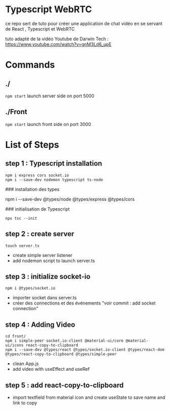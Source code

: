 # Typescript WebRTC 

  ce repo sert de tuto pour créer une application de chat vidéo en se servant de React , Typescript et WebRTC

  tuto adapté de la vidéo Youtube de Darwin Tech : https://www.youtube.com/watch?v=gnM3Ld6_upE
                                     

# Commands
  ## ./

  `npm start` launch server side on port 5000

  ## ./Front

  `npm start` launch front side on port 3000

# List of Steps

  ## step 1 : Typescript installation

    npm i express cors socket.io
    npm i --save-dev nodemon typescript ts-node

  ### installation des types

   npm i --save-dev @types/node @types/express @types/cors

  ### initialisation de Typescript

    npx tsc --init

  ## step 2 : create server
    touch server.ts
  - create simple server listener
  - add nodemon script to launch server.ts


  ## step 3 : initialize socket-io
    npm i @types/socket.io
  - importer socket dans server.ts
  - créer des connections et des événements "voir commit : add socket connection"

  ## step 4 : Adding Video
    cd front/
    npm i simple-peer socket.io-client @material-ui/core @material-ui/icons react-copy-to-clipboard
    npm i --save-dev @types/react @types/socket.io-client @types/react-dom @types/react-copy-to-clipboard @types/simple-peer
  - clean App.js
  - add video with useEffect and useRef

  ## step 5 : add react-copy-to-clipboard
  - import textfield from material icon and create useState to save name and link to copy
    